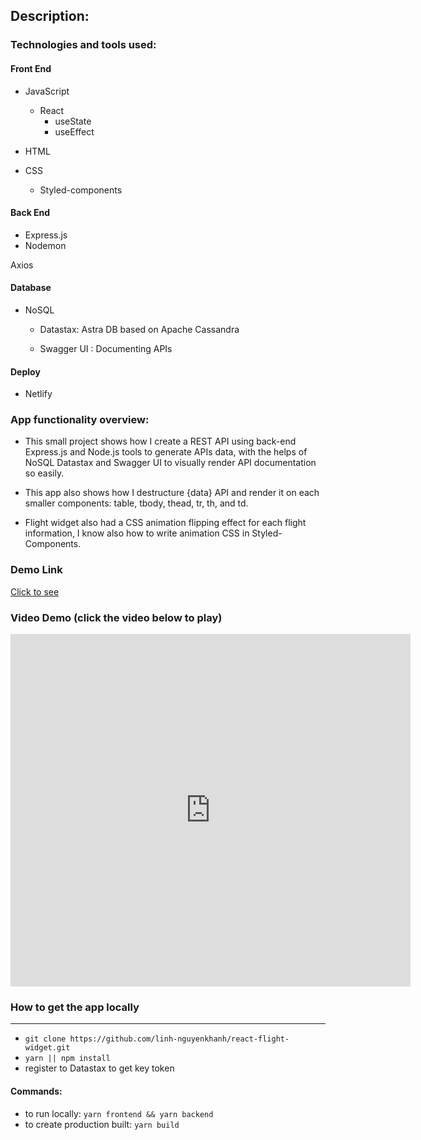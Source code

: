 ## Description:

### Technologies and tools used:

#### Front End
* JavaScript
    * React
        * useState
        * useEffect
        
* HTML
* CSS 
     * Styled-components
#### Back End 

* Express.js
* Nodemon


Axios 
#### Database
* NoSQL 

    * Datastax: Astra DB based on Apache Cassandra

     * Swagger UI : Documenting APIs

#### Deploy
* Netlify

### App functionality overview:
- This small project shows how I create a REST API using back-end Express.js and Node.js tools to generate APIs data, with the helps of NoSQL Datastax and Swagger UI to visually render API documentation so easily.

- This app also shows how I destructure {data} API and render it on each smaller components: table, tbody, thead, tr, th, and td.
                  
- Flight widget also had a CSS animation flipping effect for each flight information, I know also how to write animation CSS in Styled-Components.
### Demo Link 
[Click to see](https://reactflight-widget.netlify.app)
### Video Demo (click the video below to play)

<iframe src="https://player.vimeo.com/video/808326945?h=ff8cff2766" width="640" height="564" frameborder="0" allow="autoplay; fullscreen" allowfullscreen></iframe>

### How to get the app locally
------
* ```git clone https://github.com/linh-nguyenkhanh/react-flight-widget.git```
* ```yarn || npm install```
* register to Datastax to get key token
#### Commands:
* to run locally: ```yarn frontend && yarn backend ```
* to create production built: ```yarn build```





